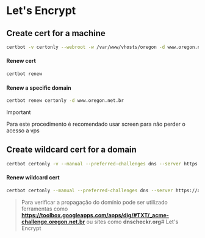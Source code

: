 # Let's Encrypt

## Create cert for a machine
```bash
certbot -v certonly --webroot -w /var/www/vhosts/oregon -d www.oregon.net.br
```
#### Renew cert
```bash
certbot renew
```

#### Renew a specific domain
```bash
certbot renew certonly -d www.oregon.net.br
```

> [!IMPORTANT]
Para este procedimento é recomendado usar screen para não perder o acesso a vps


## Create wildcard cert for a domain
```bash
certbot certonly -v --manual --preferred-challenges dns --server https://acme-v02.api.letsencrypt.org/directory -d '*.bagarote.dev.br' -d bagarote.dev.br
```

#### Renew wildcard cert
```bash
certbot certonly --manual --preferred-challenges dns --server https://acme-v02.api.letsencrypt.org/directory -d '*.bagarote.dev.br' -d bagarote.dev.br --force-renewal --manual-public-ip-logging-ok
```

> Para verificar a propagação do domínio pode ser utilizado ferramentas como **https://toolbox.googleapps.com/apps/dig/#TXT/_acme-challenge.oregon.net.br** ou sites como **dnscheckr.org**# Let's Encrypt
